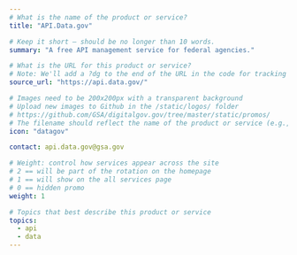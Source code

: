 ```yaml
---
# What is the name of the product or service?
title: "API.Data.gov"

# Keep it short — should be no longer than 10 words.
summary: "A free API management service for federal agencies."

# What is the URL for this product or service?
# Note: We'll add a ?dg to the end of the URL in the code for tracking purposes
source_url: "https://api.data.gov/"

# Images need to be 200x200px with a transparent background
# Upload new images to Github in the /static/logos/ folder
# https://github.com/GSA/digitalgov.gov/tree/master/static/promos/
# The filename should reflect the name of the product or service (e.g., challenge-gov.png)
icon: "datagov"

contact: api.data.gov@gsa.gov

# Weight: control how services appear across the site
# 2 == will be part of the rotation on the homepage
# 1 == will show on the all services page
# 0 == hidden promo
weight: 1

# Topics that best describe this product or service
topics:
  - api
  - data
---
```

